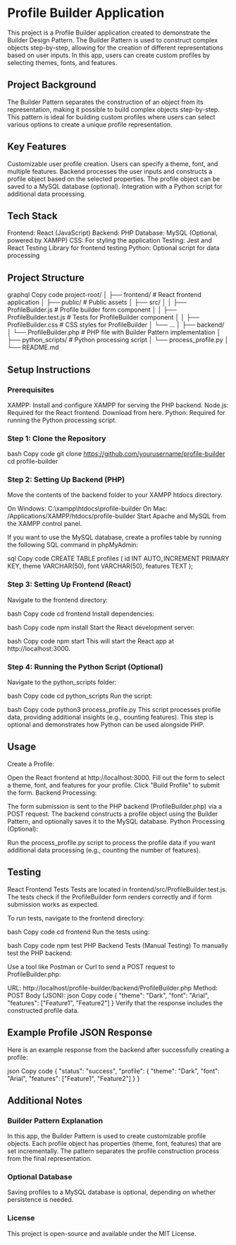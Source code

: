 # Profile Builder Application
This project is a Profile Builder application created to demonstrate the Builder Design Pattern. The Builder Pattern is used to construct complex objects step-by-step, allowing for the creation of different representations based on user inputs. In this app, users can create custom profiles by selecting themes, fonts, and features.

## Project Background
The Builder Pattern separates the construction of an object from its representation, making it possible to build complex objects step-by-step. This pattern is ideal for building custom profiles where users can select various options to create a unique profile representation.

## Key Features
Customizable user profile creation.
Users can specify a theme, font, and multiple features.
Backend processes the user inputs and constructs a profile object based on the selected properties.
The profile object can be saved to a MySQL database (optional).
Integration with a Python script for additional data processing.

## Tech Stack
Frontend: React (JavaScript)
Backend: PHP
Database: MySQL (Optional, powered by XAMPP)
CSS: For styling the application
Testing: Jest and React Testing Library for frontend testing
Python: Optional script for data processing

## Project Structure
graphql
Copy code
project-root/
│
├── frontend/                  # React frontend application
│   ├── public/                # Public assets
│   ├── src/
│   │   ├── ProfileBuilder.js  # Profile builder form component
│   │   ├── ProfileBuilder.test.js # Tests for ProfileBuilder component
│   │   ├── ProfileBuilder.css # CSS styles for ProfileBuilder
│   └── ...
│
├── backend/
│   └── ProfileBuilder.php     # PHP file with Builder Pattern implementation
│
├── python_scripts/            # Python processing script
│   └── process_profile.py
│
└── README.md

## Setup Instructions
### Prerequisites
XAMPP: Install and configure XAMPP for serving the PHP backend.
Node.js: Required for the React frontend. Download from here.
Python: Required for running the Python processing script.

### Step 1: Clone the Repository
bash
Copy code
git clone https://github.com/yourusername/profile-builder
cd profile-builder

### Step 2: Setting Up Backend (PHP)
Move the contents of the backend folder to your XAMPP htdocs directory.

On Windows: C:\xampp\htdocs\profile-builder
On Mac: /Applications/XAMPP/htdocs/profile-builder
Start Apache and MySQL from the XAMPP control panel.

If you want to use the MySQL database, create a profiles table by running the following SQL command in phpMyAdmin:

sql
Copy code
CREATE TABLE profiles (
    id INT AUTO_INCREMENT PRIMARY KEY,
    theme VARCHAR(50),
    font VARCHAR(50),
    features TEXT
);

### Step 3: Setting Up Frontend (React)
Navigate to the frontend directory:

bash
Copy code
cd frontend
Install dependencies:

bash
Copy code
npm install
Start the React development server:

bash
Copy code
npm start
This will start the React app at http://localhost:3000.

### Step 4: Running the Python Script (Optional)
Navigate to the python_scripts folder:

bash
Copy code
cd python_scripts
Run the script:

bash
Copy code
python3 process_profile.py
This script processes profile data, providing additional insights (e.g., counting features). This step is optional and demonstrates how Python can be used alongside PHP.

## Usage
Create a Profile:

Open the React frontend at http://localhost:3000.
Fill out the form to select a theme, font, and features for your profile.
Click "Build Profile" to submit the form.
Backend Processing:

The form submission is sent to the PHP backend (ProfileBuilder.php) via a POST request.
The backend constructs a profile object using the Builder Pattern, and optionally saves it to the MySQL database.
Python Processing (Optional):

Run the process_profile.py script to process the profile data if you want additional data processing (e.g., counting the number of features).

## Testing
React Frontend Tests
Tests are located in frontend/src/ProfileBuilder.test.js. The tests check if the ProfileBuilder form renders correctly and if form submission works as expected.

To run tests, navigate to the frontend directory:

bash
Copy code
cd frontend
Run the tests using:

bash
Copy code
npm test
PHP Backend Tests (Manual Testing)
To manually test the PHP backend:

Use a tool like Postman or Curl to send a POST request to ProfileBuilder.php:

URL: http://localhost/profile-builder/backend/ProfileBuilder.php
Method: POST
Body (JSON):
json
Copy code
{
  "theme": "Dark",
  "font": "Arial",
  "features": ["Feature1", "Feature2"]
}
Verify that the response includes the constructed profile data.

## Example Profile JSON Response
Here is an example response from the backend after successfully creating a profile:

json
Copy code
{
    "status": "success",
    "profile": {
        "theme": "Dark",
        "font": "Arial",
        "features": ["Feature1", "Feature2"]
    }
}

## Additional Notes
### Builder Pattern Explanation
In this app, the Builder Pattern is used to create customizable profile objects. Each profile object has properties (theme, font, features) that are set incrementally. The pattern separates the profile construction process from the final representation.

### Optional Database
Saving profiles to a MySQL database is optional, depending on whether persistence is needed.

### License
This project is open-source and available under the MIT License.
